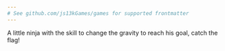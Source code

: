 ```yaml
---
# See github.com/js13kGames/games for supported frontmatter
---
```

A little ninja with the skill to change the gravity to reach his goal, catch the flag!